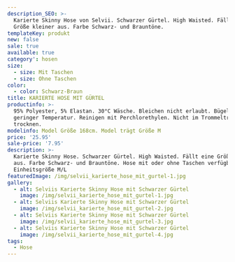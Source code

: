 ```yaml
---
description_SEO: >-
  Karierte Skinny Hose von Selvii. Schwarzer Gürtel. High Waisted. Fällt eine
  Größe kleiner aus. Farbe Schwarz- und Brauntöne. 
templateKey: produkt
new: false
sale: true
available: true
category': hosen
size:
  - size: Mit Taschen
  - size: Ohne Taschen
color:
  - color: Schwarz-Braun
title: KARIERTE HOSE MIT GÜRTEL
productinfo: >-
  95% Polyester, 5% Elastan. 30°C Wäsche. Bleichen nicht erlaubt. Bügeln mit
  geringer Temperatur. Reinigen mit Perchlorethylen. Nicht im Trommeltrockner
  trocknen.
modelinfo: Model Größe 168cm. Model trägt Größe M
price: '25.95'
sale-price: '7.95'
description: >-
  Karierte Skinny Hose. Schwarzer Gürtel. High Waisted. Fällt eine Größe kleiner
  aus. Farbe Schwarz- und Brauntöne. Hose mit oder ohne Taschen verfügbar.
  Einheitsgröße M/L
featuredImage: /img/selvii_karierte_hose_mit_gurtel-1.jpg
gallery:
  - alt: Selviis Karierte Skinny Hose mit Schwarzer Gürtel
    image: /img/selvii_karierte_hose_mit_gurtel-1.jpg
  - alt: Selviis Karierte Skinny Hose mit Schwarzer Gürtel
    image: /img/selvii_karierte_hose_mit_gurtel-2.jpg
  - alt: Selviis Karierte Skinny Hose mit Schwarzer Gürtel
    image: /img/selvii_karierte_hose_mit_gurtel-3.jpg
  - alt: Selviis Karierte Skinny Hose mit Schwarzer Gürtel
    image: /img/selvii_karierte_hose_mit_gurtel-4.jpg
tags:
  - Hose
---
```


